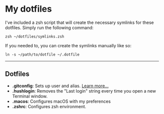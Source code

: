# My dotfiles

I've included a zsh script that will create the necessary symlinks for these dotfiles. Simply run the following command:

`zsh ~/dotfiles/symlinks.zsh`

If you needed to, you can create the symlinks manually like so:

`ln -s ~/path/to/dotfile ~/.dotfile`

---

## Dotfiles

- **.gitconfig**: Sets up user and alias. [Learn more...](https://git-scm.com/book/en/v2/Customizing-Git-Git-Configuration)
- **.hushlogin**: Removes the "Last login" string every time you open a new Terminal window.
- **.macos**: Configures macOS with my preferences
- **.zshrc**: Configures zsh environment.